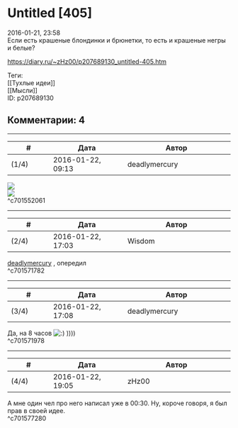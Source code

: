 Untitled [405]
==============

  
2016-01-21, 23:58  
 Если есть крашеные блондинки и брюнетки, то есть и крашеные негры и белые?   
  
<https://diary.ru/~zHz00/p207689130_untitled-405.htm>  
  
Теги:  
[[Тухлые идеи]]  
[[Мысли]]  
ID: p207689130  


Комментарии: 4
--------------

  


---



|         #         |              Дата              |                     Автор                     |           ID           |
| --- | --- | --- | --- |
| (1/4) | 2016-01-22, 09:13 | deadlymercury | c701552061 |

  
 ![](http://s020.radikal.ru/i708/1601/7d/7b7350ae8533.jpg)   
 ![](http://s001.radikal.ru/i194/1601/6d/d5680b0362a3.jpg)   
 ^c701552061

---



|         #         |              Дата              |                     Автор                     |           ID           |
| --- | --- | --- | --- |
| (2/4) | 2016-01-22, 17:03 | Wisdom | c701571782 |

  
  [deadlymercury](http://crazysupp.diary.ru "Записки безумного саппорта")  , опередил   
 ^c701571782

---



|         #         |              Дата              |                     Автор                     |           ID           |
| --- | --- | --- | --- |
| (3/4) | 2016-01-22, 17:08 | deadlymercury | c701571978 |

  
 Да, на 8 часов ![:)](http://static.diary.ru/picture/3.gif) ))))   
 ^c701571978

---



|         #         |              Дата              |                     Автор                     |           ID           |
| --- | --- | --- | --- |
| (4/4) | 2016-01-22, 19:05 | zHz00 | c701577280 |

  
 А мне один чел про него написал уже в 00:30. Ну, короче говоря, я был прав в своей идее.   
 ^c701577280